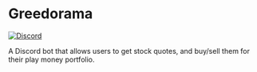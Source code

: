# Greedorama

[![Discord](https://img.shields.io/discord/417389758470422538)](https://discord.gg/3aTVQtz)

A Discord bot that allows users to get stock quotes, and buy/sell them for their play money portfolio.
